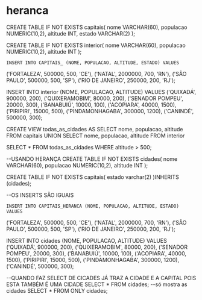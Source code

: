 # heranca

CREATE TABLE IF NOT EXISTS capitais(
  nome VARCHAR(60),
  populacao NUMERIC(10,2),
  altitude INT,
  estado VARCHAR(2)
  );
  
  CREATE TABLE IF NOT EXISTS interior(
    nome VARCHAR(60),
    populacao NUMERIC(10,2),
    altitude INT
    );
    
    INSERT INTO CAPITAIS_ (NOME, POPULACAO, ALTITUDE, ESTADO) VALUES
('FORTALEZA', 500000, 500, 'CE'),
('NATAL', 2000000, 700, 'RN'),
('SÃO PAULO', 500000, 500, 'SP'),
('RIO DE JANEIRO', 250000, 200, 'RJ');

INSERT INTO interior (NOME, POPULACAO, ALTITUDE) VALUES
('QUIXADÁ', 900000, 200),
('QUIXERAMOBIM', 80000, 200),
('SENADOR POMPEU', 20000, 300),
('BANABUIÚ', 10000, 100),
('ACOPIARA', 40000, 1500),
('PIRIPIRI', 15000, 500),
('PINDAMONHAGABA', 300000, 1200),
('CANINDÉ', 500000, 300);

CREATE VIEW todas_as_cidades AS 
SELECT nome, populacao, altitude FROM capitais
UNION
SELECT nome, populacao, altitude FROM interior

SELECT * FROM todas_as_cidades WHERE altitude > 500;

--USANDO HERANÇA
CREATE TABLE IF NOT EXISTS cidades(
    nome VARCHAR(60),
    populacao NUMERIC(10,2),
    altitude INT
    );
    
CREATE TABLE IF NOT EXISTS capitais(
  estado varchar(2)
  )INHERITS (cidades);
  
  --OS INSERTS SÃO IGUAIS
  
    INSERT INTO CAPITAIS_HERANCA (NOME, POPULACAO, ALTITUDE, ESTADO) VALUES
('FORTALEZA', 500000, 500, 'CE'),
('NATAL', 2000000, 700, 'RN'),
('SÃO PAULO', 500000, 500, 'SP'),
('RIO DE JANEIRO', 250000, 200, 'RJ');

INSERT INTO cidades (NOME, POPULACAO, ALTITUDE) VALUES
('QUIXADÁ', 900000, 200),
('QUIXERAMOBIM', 80000, 200),
('SENADOR POMPEU', 20000, 300),
('BANABUIÚ', 10000, 100),
('ACOPIARA', 40000, 1500),
('PIRIPIRI', 15000, 500),
('PINDAMONHAGABA', 300000, 1200),
('CANINDÉ', 500000, 300);

--QUANDO FAZ SELECT DE CICADES JÁ TRAZ A CIDADE E A CAPITAL POIS ESTA TAMBÉM É UMA CIDADE
SELECT * FROM cidades;
--só mostra as cidades
SELECT * FROM ONLY cidades;
